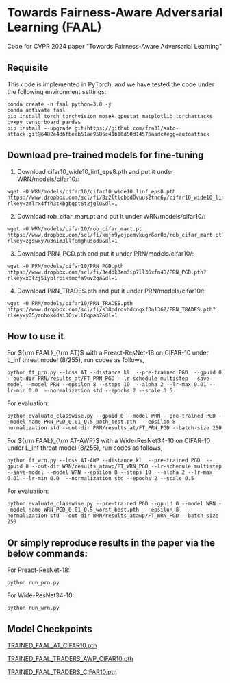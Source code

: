 # Towards Fairness-Aware Adversarial Learning (FAAL)

Code for CVPR 2024 paper "Towards Fairness-Aware Adversarial Learning"



## Requisite

This code is implemented in PyTorch, and we have tested the code under the following environment settings:
```
conda create -n faal python=3.8 -y
conda activate faal
pip install torch torchvision mosek gpustat matplotlib torchattacks cvxpy tensorboard pandas
pip install --upgrade git+https://github.com/fra31/auto-attack.git@6482e4d6fbeeb51ae9585c41b16d50d14576aadc#egg=autoattack
```

## Download pre-trained models for fine-tuning

1. Download cifar10_wide10_linf_eps8.pth and put it under WRN/models/cifar10/: 
```
wget -O WRN/models/cifar10/cifar10_wide10_linf_eps8.pth https://www.dropbox.com/scl/fi/8z2ltlcbdd0vuus2tnc6y/cifar10_wide10_linf_eps8.pth?rlkey=zmlrx4ffh3tkbgbqpt6t2jglu&dl=1
```
2. Download rob_cifar_mart.pt and put it under WRN/models/cifar10/:
```
wget -O WRN/models/cifar10/rob_cifar_mart.pt https://www.dropbox.com/scl/fi/kmjm9ycjpemvkugr6er0o/rob_cifar_mart.pt?rlkey=zgswxy7u3nim3llf8mghusodu&dl=1
```
3. Download PRN_PGD.pth and put it under PRN/models/cifar10/:
```
wget -O PRN/models/cifar10/PRN_PGD.pth https://www.dropbox.com/scl/fi/3eddk3em3ip7ll36xfn48/PRN_PGD.pth?rlkey=x8lzj5iyblrpiksmqfa9uv2qa&dl=1
```
4. Download PRN_TRADES.pth and put it under PRN/models/cifar10/:
```
wget -O PRN/models/cifar10/PRN_TRADES.pth https://www.dropbox.com/scl/fi/s38pdrqvhdcnqxf3n1362/PRN_TRADES.pth?rlkey=y05yznhok4dsi00iwll0qpab2&dl=1
```




## How to use it

For ${\rm FAAL}_{\rm AT}$ with a Preact-ResNet-18 on CIFAR-10 under L_inf threat model (8/255), run codes as follows, 
```
python ft_prn.py --loss AT --distance kl  --pre-trained PGD  --gpuid 0 --out-dir PRN/results_at/FT_PRN_PGD --lr-schedule multistep --save-model --model PRN --epsilon 8 --steps 10  --alpha 2 --lr-max 0.01 --lr-min 0.0  --normalization std --epochs 2 --scale 0.5
```

For evaluation:
```
python evaluate_classwise.py --gpuid 0 --model PRN --pre-trained PGD --model-name PRN_PGD_0.01_0.5_both_best.pth  --epsilon 8  --normalization std --out-dir PRN/results_at/FT_PRN_PGD --batch-size 250
```


For ${\rm FAAL}_{\rm AT-AWP}$ with a Wide-ResNet34-10 on CIFAR-10 under L_inf threat model (8/255), run codes as follows, 
```
python ft_wrn.py --loss AT-AWP --distance kl  --pre-trained PGD  --gpuid 0 --out-dir WRN/results_atawp/FT_WRN_PGD --lr-schedule multistep --save-model --model WRN --epsilon 8 --steps 10  --alpha 2 --lr-max 0.01 --lr-min 0.0  --normalization std --epochs 2 --scale 0.5
```

For evaluation:
```
python evaluate_classwise.py --pre-trained PGD --gpuid 0 --model WRN --model-name WRN_PGD_0.01_0.5_worst_best.pth  --epsilon 8  --normalization std --out-dir WRN/results_atawp/FT_WRN_PGD --batch-size 250
```


## Or simply reproduce results in the paper via the below commands:
For Preact-ResNet-18:
```
python run_prn.py
```

For Wide-ResNet34-10:
```
python run_wrn.py
```

## Model Checkpoints 

[TRAINED_FAAL_AT_CIFAR10.pth](https://www.dropbox.com/scl/fi/smx0gvb1goe1upi28svl0/TRAINED_FAAL_AT_CIFAR10.pth?rlkey=151swazoypbrtviyatqdsv3ba&st=ryjfvlqk&dl=1)

[TRAINED_FAAL_TRADERS_AWP_CIFAR10.pth](https://www.dropbox.com/scl/fi/9vnsdzsv6jw39z09vzx75/TRAINED_FAAL_TRADERS_AWP_CIFAR10.pth?rlkey=ox3fsugzv35k3i23xfmrrvlwg&st=vzknvo2p&dl=1)

[TRAINED_FAAL_TRADERS_CIFAR10.pth](https://www.dropbox.com/scl/fi/h6176jjna5pw0sqouxxm7/TRAINED_FAAL_TRADERS_CIFAR10.pth?rlkey=w681sahq36gmhv8udg52bi81o&st=6mxqr1g6&dl=1)


